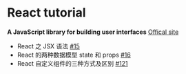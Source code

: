# React tutorial

**A JavaScript library for building user interfaces**
[Offical site](https://reactjs.org/)

- React 之 JSX 语法 [#15](https://github.com/felix-cao/Blog/issues/15)
- React 的两种数据模型 state 和 props [#16](https://github.com/felix-cao/Blog/issues/16)
- React 自定义组件的三种方式及区别 [#121](https://github.com/felix-cao/Blog/issues/121)
